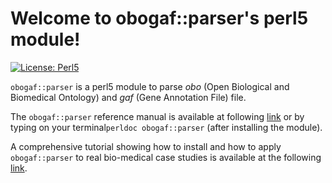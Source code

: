 # Welcome to obogaf::parser's perl5 module! 

[![License: Perl5](https://img.shields.io/badge/License-Perl-0298c3.svg)](https://dev.perl.org/licenses/)

``obogaf::parser`` is a perl5 module to parse *obo* (Open Biological and Biomedical Ontology) and *gaf* (Gene Annotation File) file.

The ``obogaf::parser`` reference manual is available at following [link](https://metacpan.org/pod/obogaf::parser) or by typing on your terminal``perldoc obogaf::parser`` (after installing the module).

A comprehensive tutorial showing how to install and how to apply ``obogaf::parser`` to real bio-medical case studies is available at the following [link](https://obogaf-parser.readthedocs.io).
